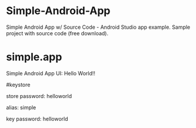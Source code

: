 # Simple-Android-App
Simple Android App w/ Source Code - Android Studio app example. Sample project with source code (free download).

# simple.app

Simple Android App UI: Hello World!!

#keystore

store password: helloworld

alias: simple

key password: helloworld
